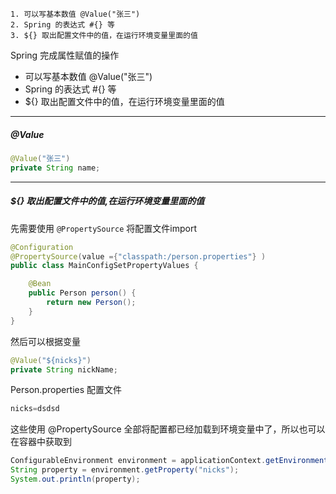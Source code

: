 ```
1. 可以写基本数值 @Value("张三")
2. Spring 的表达式 #{} 等
3. ${} 取出配置文件中的值，在运行环境变量里面的值
```

Spring 完成属性赋值的操作

* 可以写基本数值 @Value("张三")
* Spring 的表达式 #{} 等
* ${} 取出配置文件中的值，在运行环境变量里面的值

---

##### @Value

```java
@Value("张三")
private String name;
```

---

##### ${} 取出配置文件中的值,在运行环境变量里面的值

先需要使用 `@PropertySource` 将配置文件import

```java
@Configuration
@PropertySource(value ={"classpath:/person.properties"} )
public class MainConfigSetPropertyValues {

    @Bean
    public Person person() {
        return new Person();
    }
}
```

然后可以根据变量

```java
@Value("${nicks}")
private String nickName;
```

Person.properties 配置文件

```java
nicks=dsdsd
```

这些使用 @PropertySource 全部将配置都已经加载到环境变量中了，所以也可以在容器中获取到

```java
ConfigurableEnvironment environment = applicationContext.getEnvironment();
String property = environment.getProperty("nicks");
System.out.println(property);
```

